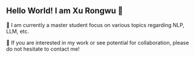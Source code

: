 ## Hello World! I am Xu Rongwu 👋

🤖 I am currently a master student focus on various topics regarding NLP, LLM, etc.

🤗 If you are interested in my work or see potential for collaboration, please do not hesitate to contact me!
